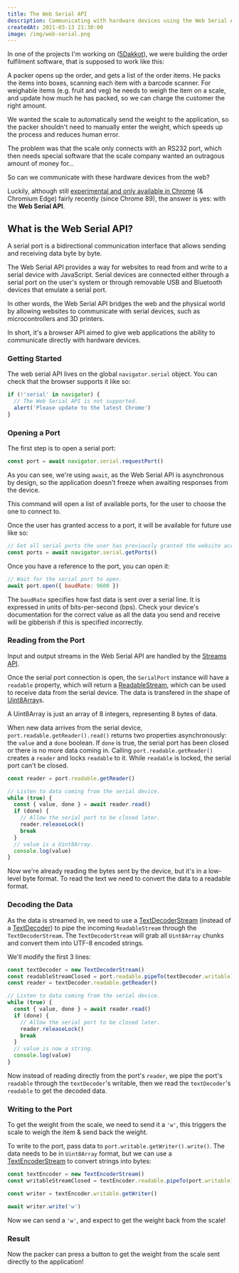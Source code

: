```yaml
---
title: The Web Serial API
description: Communicating with hardware devices using the Web Serial API
createdAt: 2021-03-13 21:30:00
image: /img/web-serial.png
---
```


In one of the projects I'm working on ([5Dakkot](https://5dakot.com)), we were building the order fulfilment software, that is supposed to work like this:

A packer opens up the order, and gets a list of the order items. He packs the items into boxes, scanning each item with a barcode scanner. For weighable items (e.g. fruit and veg) he needs to weigh the item on a scale, and update how much he has packed, so we can charge the customer the right amount.

<article-image src="/img/5dakkot-packing.png" caption="The packing screen"></article-image>

We wanted the scale to automatically send the weight to the application, so the packer shouldn't need to manually enter the weight, which speeds up the process and reduces human error.

The problem was that the scale only connects with an RS232 port, which then needs special software that the scale company wanted an outragous amount of money for...

<article-image src="/img/rs232.jpg" caption="The RS232 connector"></article-image>

So can we communicate with these hardware devices from the web?

Luckily, although still [experimental and only available in Chrome](https://caniuse.com/mdn-api_serial) (& Chromium Edge) fairly recently (since Chrome 89), the answer is yes: with the **Web Serial API**.

## What is the Web Serial API?

<quote>

A serial port is a bidirectional communication interface that allows sending and receiving data byte by byte.

The Web Serial API provides a way for websites to read from and write to a serial device with JavaScript. Serial devices are connected either through a serial port on the user's system or through removable USB and Bluetooth devices that emulate a serial port.

In other words, the Web Serial API bridges the web and the physical world by allowing websites to communicate with serial devices, such as microcontrollers and 3D printers.

</quote>

In short, it's a browser API aimed to give web applications the ability to communicate directly with hardware devices.

### Getting Started

The web serial API lives on the global `navigator.serial` object. You can check that the browser supports it like so:

```js
if (!'serial' in navigator) {
  // The Web Serial API is not supported.
  alert('Please update to the latest Chrome')
}
```

### Opening a Port

The first step is to open a serial port:

```js
const port = await navigator.serial.requestPort()
```

As you can see, we're using `await`, as the Web Serial API is asynchronous by design, so the application doesn't freeze when awaiting responses from the device.

This command will open a list of available ports, for the user to choose the one to connect to.

Once the user has granted access to a port, it will be available for future use like so:

```js
// Get all serial ports the user has previously granted the website access to.
const ports = await navigator.serial.getPorts()
```

Once you have a reference to the port, you can open it:

```js
// Wait for the serial port to open.
await port.open({ baudRate: 9600 })
```

The `baudRate` specifies how fast data is sent over a serial line. It is expressed in units of bits-per-second (bps). Check your device's documentation for the correct value as all the data you send and receive will be gibberish if this is specified incorrectly.

### Reading from the Port

Input and output streams in the Web Serial API are handled by the [Streams API](https://developer.mozilla.org/en-US/docs/Web/API/Streams_API/Concepts).

Once the serial port connection is open, the `SerialPort` instance will have a `readable` property, which will return a [ReadableStream](https://developer.mozilla.org/en-US/docs/Web/API/ReadableStream), which can be used to receive data from the serial device. The data is transfered in the shape of [Uint8Array](https://developer.mozilla.org/en-US/docs/Web/JavaScript/Reference/Global_Objects/Uint8Array)s.

A Uint8Array is just an array of 8 integers, representing 8 bytes of data.

When new data arrives from the serial device, `port.readable.getReader().read()` returns two properties asynchronously: the `value` and a `done` boolean. If `done` is true, the serial port has been closed or there is no more data coming in. Calling `port.readable.getReader()` creates a `reader` and locks `readable` to it. While `readable` is locked, the serial port can't be closed.

```js
const reader = port.readable.getReader()

// Listen to data coming from the serial device.
while (true) {
  const { value, done } = await reader.read()
  if (done) {
    // Allow the serial port to be closed later.
    reader.releaseLock()
    break
  }
  // value is a Uint8Array.
  console.log(value)
}
```

Now we're already reading the bytes sent by the device, but it's in a low-level byte format. To read the text we need to convert the data to a readable format.

### Decoding the Data

As the data is streamed in, we need to use a [TextDecoderStream](https://developer.mozilla.org/en-US/docs/Web/API/TextDecoderStream) (instead of a [TextDecoder](https://developer.mozilla.org/en-US/docs/Web/API/TextDecoder)) to pipe the incoming `ReadableStream` through the `TextDecoderStream`. The `TextDecoderStream` will grab all `Uint8Array` chunks and convert them into UTF-8 encoded strings.

We'll modify the first 3 lines:

```js
const textDecoder = new TextDecoderStream()
const readableStreamClosed = port.readable.pipeTo(textDecoder.writable)
const reader = textDecoder.readable.getReader()

// Listen to data coming from the serial device.
while (true) {
  const { value, done } = await reader.read()
  if (done) {
    // Allow the serial port to be closed later.
    reader.releaseLock()
    break
  }
  // value is now a string.
  console.log(value)
}
```

Now instead of reading directly from the port's `reader`, we pipe the port's `readable` through the `textDecoder`'s writable, then we read the `textDecoder`'s `readable` to get the decoded data.

### Writing to the Port

To get the weight from the scale, we need to send it a `'w'`, this triggers the scale to weigh the item & send back the weight.

To write to the port, pass data to `port.writable.getWriter().write()`. The data needs to be in `Uint8Array` format, but we can use a [TextEncoderStream](https://developer.mozilla.org/en-US/docs/Web/API/TextEncoderStream) to convert strings into bytes:

```js
const textEncoder = new TextEncoderStream()
const writableStreamClosed = textEncoder.readable.pipeTo(port.writable)

const writer = textEncoder.writable.getWriter()

await writer.write('w')
```

Now we can send a `'w'`, and expect to get the weight back from the scale!

### Result

Now the packer can press a button to get the weight from the scale sent directly to the application!

<article-image src="/img/scale.png" caption="Weigh items by pressing this button"></article-image>
